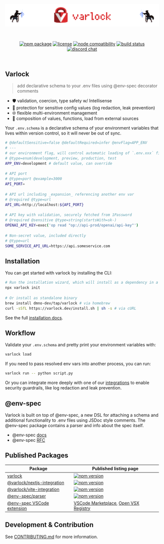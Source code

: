 <p align="center">
  <a href="https://varlock.dev" target="_blank" rel="noopener noreferrer">
    <img src="/packages/varlock-website/public/github-readme-banner.png" alt="Varlock banner">
  </a>
</p>
<br/>
<p align="center">
  <a href="https://npmjs.com/package/varlock"><img src="https://img.shields.io/npm/v/varlock.svg" alt="npm package"></a>
  <a href="/LICENSE.md"><img src="https://img.shields.io/npm/l/varlock.svg" alt="license"></a>
  <a href="https://nodejs.org/en/about/previous-releases"><img src="https://img.shields.io/node/v/varlock.svg" alt="node compatibility"></a>
  <a href="https://github.com/dmno-dev/varlock/actions/workflows/test.yaml"><img src="https://img.shields.io/github/actions/workflow/status/dmno-dev/varlock/test.yaml?style=flat&logo=github&label=CI" alt="build status"></a>
  <a href="https://chat.dmno.dev"><img src="https://img.shields.io/badge/chat-discord-5865F2?style=flat&logo=discord" alt="discord chat"></a>
</p>
<br/>

## Varlock
> add declarative schema to your .env files using @env-spec decorator comments

- 🛡️ validation, coercion, type safety w/ Intellisense
- 🔏 protection for sensitive config values (log redaction, leak prevention)
- 🌐 flexible multi-environment management
- 💫 composition of values, functions, load from external sources

Your `.env.schema` is a declarative schema of your environment variables that lives within version control, so it will never be out of sync.

```bash
# @defaultSensitive=false @defaultRequired=infer @envFlag=APP_ENV
# ---
# our environment flag, will control automatic loading of `.env.xxx` files
# @type=enum(development, preview, production, test
APP_ENV=development # default value, can override

# API port
# @type=port @example=3000
API_PORT= 

# API url including _expansion_ referencing another env var
# @required @type=url
API_URL=http://localhost:${API_PORT} 

# API key with validation, securely fetched from 1Password
# @required @sensitive @type=string(startsWith=sk-)
OPENAI_API_KEY=exec('op read "op://api-prod/openai/api-key"')

# Non-secret value, included directly
# @type=url
SOME_SERVICE_API_URL=https://api.someservice.com
```

## Installation

You can get started with varlock by installing the CLI: 

```bash
# Run the installation wizard, which will install as a dependency in a JavaScript project
npx varlock init

# Or install as standalone binary
brew install dmno-dev/tap/varlock # via homebrew
curl -sSfL https://varlock.dev/install.sh | sh -s # via cURL
```

See the full [installation docs](https://varlock.dev/getting-started/installation/). 

## Workflow

Validate your `.env.schema` and pretty print your environment variables with: 

```bash
varlock load
```

If you need to pass resolved env vars into another process, you can run: 

```bash
varlock run -- python script.py
```

Or you can integrate more deeply with one of our [integrations](https://varlock.dev/integrations/javascript/) to enable security guardrails, like log redaction and leak prevention.

## @env-spec

Varlock is built on top of @env-spec, a new DSL for attaching a schema and additional functionality to .env files using JSDoc style comments. The @env-spec package contains a parser and info about the spec itself.

- @env-spec [docs](https://varlock.dev/env-spec/overview/) 
- @env-spec [RFC](https://github.com/dmno-dev/varlock/discussions/17)


## Published Packages
| Package | Published listing page |
| --- | --- |
| [varlock](packages/varlock) | [![npm version](https://img.shields.io/npm/v/varlock.svg)](https://npmjs.com/package/varlock) |
| [@varlock/nextjs-integration](packages/integrations/nextjs) | [![npm version](https://img.shields.io/npm/v/@varlock/nextjs-integration.svg)](https://npmjs.com/package/@varlock/nextjs-integration) |
| [@varlock/vite-integration](packages/integrations/vite) | [![npm version](https://img.shields.io/npm/v/@varlock/vite-integration.svg)](https://npmjs.com/package/@varlock/vite-integration) |
| [@env-spec/parser](packages/env-spec-parser) | [![npm version](https://img.shields.io/npm/v/@env-spec/parser.svg)](https://npmjs.com/package/@env-spec/parser) |
| [@env-spec VSCode extension](packages/vscode-plugin) | [VSCode Marketplace](https://marketplace.visualstudio.com/items?itemName=varlock.env-spec-language), [Open VSX Registry](https://open-vsx.org/extension/varlock/env-spec-language) |

## Development & Contribution

See [CONTRIBUTING.md](CONTRIBUTING.md) for more information.
